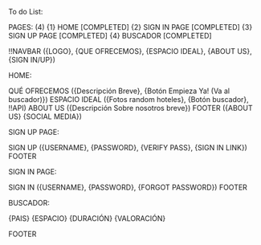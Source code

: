 To do List:

PAGES: (4)
{1} HOME [COMPLETED]
{2} SIGN IN PAGE [COMPLETED]
{3} SIGN UP PAGE [COMPLETED]
{4} BUSCADOR [COMPLETED]

!!NAVBAR ({LOGO}, {QUE OFRECEMOS}, {ESPACIO IDEAL}, {ABOUT US}, {SIGN IN/UP})

HOME:

QUÉ OFRECEMOS ({Descripción Breve}, {Botón Empieza Ya! (Va al buscador)})
ESPACIO IDEAL ({Fotos random hoteles}, {Botón buscador}, !!API)
ABOUT US ({Descripción Sobre nosotros breve})
FOOTER ({ABOUT US} {SOCIAL MEDIA})

SIGN UP PAGE:

SIGN UP ({USERNAME}, {PASSWORD}, {VERIFY PASS}, {SIGN IN LINK})
FOOTER

SIGN IN PAGE:

SIGN IN ({USERNAME}, {PASSWORD}, {FORGOT PASSWORD})
FOOTER

BUSCADOR:

{PAIS}
{ESPACIO}
{DURACIÓN}
{VALORACIÓN}

FOOTER
